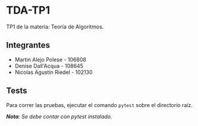 # TDA-TP1
TP1 de la materia: Teoría de Algoritmos.

## Integrantes

- Martin Alejo Polese - 106808
- Denise Dall'Acqua - 108645
- Nicolas Agustin Riedel - 102130

## Tests

Para correr las pruebas, ejecutar el comando ```pytest``` sobre el directorio raíz.

***Nota**: Se debe contar con pytest instalado.*